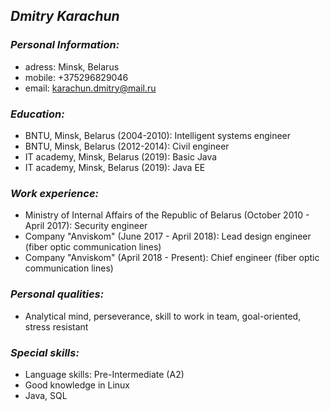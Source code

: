 ## *Dmitry Karachun* ##


### *Personal Information:* ###

- adress: Minsk, Belarus
- mobile: +375296829046
- email: karachun.dmitry@mail.ru


### *Education:* ### 

- BNTU, Minsk, Belarus (2004-2010): Intelligent systems engineer
- BNTU, Minsk, Belarus (2012-2014): Civil engineer
- IT academy, Minsk, Belarus (2019): Basic Java
- IT academy, Minsk, Belarus (2019): Java EE


### *Work experience:* ###

- Ministry of Internal Affairs of the Republic of Belarus (October 2010 - April 2017): Security engineer
- Company "Anviskom" (June 2017 - April 2018): Lead design engineer (fiber optic communication lines)
- Company "Anviskom" (April 2018 - Present): Chief engineer (fiber optic communication lines)

### *Personal qualities:* ###

- Analytical mind, perseverance, skill to work in team, goal-oriented, stress resistant

### *Special skills:* ###

- Language skills: Pre-Intermediate (A2)
- Good knowledge in Linux
- Java, SQL

